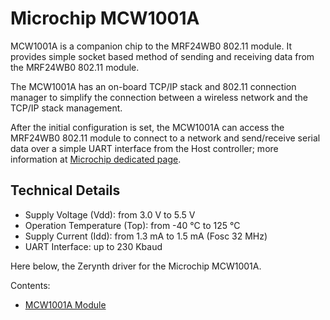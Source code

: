 # Microchip MCW1001A

MCW1001A is a companion chip to the MRF24WB0 802.11 module. It provides simple socket based method of sending and receiving data from the MRF24WB0 802.11 module.

The MCW1001A has an on-board TCP/IP stack and 802.11 connection manager to simplify the connection between a wireless network and the TCP/IP stack management.

After the initial configuration is set, the MCW1001A can access the MRF24WB0 802.11 module to connect to a network and send/receive serial data over a simple UART interface from the Host controller; more information at [Microchip dedicated page](http://www.microchip.com/wwwproducts/en/MCW1001A).

## Technical Details


* Supply Voltage (Vdd): from 3.0 V to 5.5 V
* Operation Temperature (Top): from -40 °C to 125 °C
* Supply Current (Idd): from 1.3 mA to 1.5 mA (Fosc 32 MHz)
* UART Interface: up to 230 Kbaud

Here below, the Zerynth driver for the Microchip MCW1001A.

Contents:


* [MCW1001A Module](/latest/reference/libs/microchip/mcw1001a/docs/mcw1001a/)
